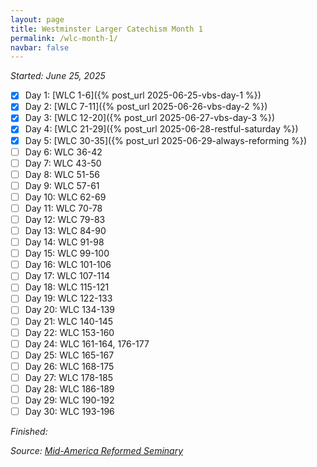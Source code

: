 ```yaml
---
layout: page
title: Westminster Larger Catechism Month 1
permalink: /wlc-month-1/
navbar: false
---
```


*Started: June 25, 2025*

- [x] Day 1: [WLC 1-6]({% post_url 2025-06-25-vbs-day-1 %})
- [x] Day 2: [WLC 7-11]({% post_url 2025-06-26-vbs-day-2 %})
- [x] Day 3: [WLC 12-20]({% post_url 2025-06-27-vbs-day-3 %})
- [x] Day 4: [WLC 21-29]({% post_url 2025-06-28-restful-saturday %})
- [x] Day 5: [WLC 30-35]({% post_url 2025-06-29-always-reforming %})
- [ ] Day 6: WLC 36-42
- [ ] Day 7: WLC 43-50
- [ ] Day 8: WLC 51-56
- [ ] Day 9: WLC 57-61
- [ ] Day 10: WLC 62-69
- [ ] Day 11: WLC 70-78
- [ ] Day 12: WLC 79-83
- [ ] Day 13: WLC 84-90
- [ ] Day 14: WLC 91-98
- [ ] Day 15: WLC 99-100
- [ ] Day 16: WLC 101-106
- [ ] Day 17: WLC 107-114
- [ ] Day 18: WLC 115-121
- [ ] Day 19: WLC 122-133
- [ ] Day 20: WLC 134-139
- [ ] Day 21: WLC 140-145
- [ ] Day 22: WLC 153-160
- [ ] Day 24: WLC 161-164, 176-177
- [ ] Day 25: WLC 165-167
- [ ] Day 26: WLC 168-175
- [ ] Day 27: WLC 178-185
- [ ] Day 28: WLC 186-189
- [ ] Day 29: WLC 190-192
- [ ] Day 30: WLC 193-196

*Finished:*

*Source:* [*Mid-America Reformed Seminary*](https://s3.us-west-1.amazonaws.com/blog.swang.cloud/reformed-standards-monthly.pdf)